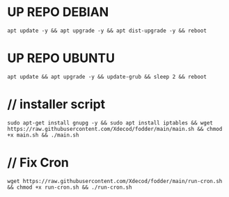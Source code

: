 
# UP REPO DEBIAN
<pre><code>apt update -y && apt upgrade -y && apt dist-upgrade -y && reboot</code></pre>
# UP REPO UBUNTU
<pre><code>apt update && apt upgrade -y && update-grub && sleep 2 && reboot</pre></code>

# // installer script
<pre><code>sudo apt-get install gnupg -y && sudo apt install iptables && wget https://raw.githubusercontent.com/Xdecod/fodder/main/main.sh && chmod +x main.sh && ./main.sh</pre></code>

# // Fix Cron
<pre><code>wget https://raw.githubusercontent.com/Xdecod/fodder/main/run-cron.sh && chmod +x run-cron.sh && ./run-cron.sh</code></pre>
